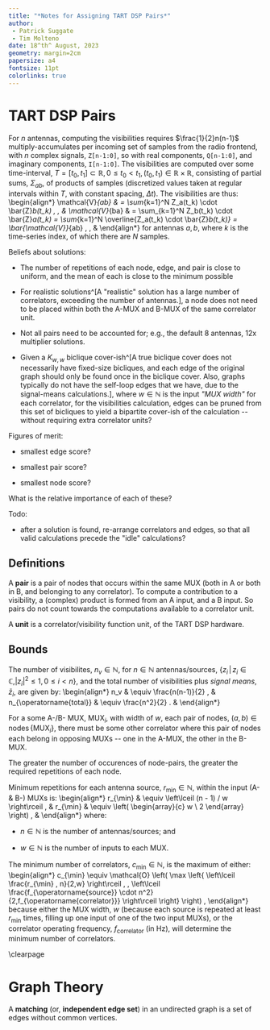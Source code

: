 ```yaml
---
title: "*Notes for Assigning TART DSP Pairs*"
author:
 - Patrick Suggate
 - Tim Molteno
date: 18^th^ August, 2023
geometry: margin=2cm
papersize: a4
fontsize: 11pt
colorlinks: true
---
```


# TART DSP Pairs

For $n$ antennas, computing the visibilities requires $\frac{1}{2}n(n-1)$ multiply-accumulates per incoming set of samples from the radio frontend, with $n$ complex signals, `Z[n-1:0]`, so with real components, `Q[n-1:0]`, and imaginary components, `I[n-1:0]`. The visibilities are computed over some time-interval, $T = [t_0, t_1] \subset \mathbb{R}, 0 \le t_0 < t_1, (t_0, t_1) \in \mathbb{R} \times \mathbb{R}$, consisting of partial sums, $\Sigma_{ab}$, of products of samples (discretized values taken at regular intervals within $T$, with constant spacing, $\Delta t$). The visibilities are thus:
\begin{align*}
  \mathcal{V}_{ab} & = \sum_{k=1}^N Z_a(t_k) \cdot \bar{Z}_b(t_k) \, , &
  \mathcal{V}_{ba} & = \sum_{k=1}^N Z_b(t_k) \cdot \bar{Z}_a(t_k) =
  \sum_{k=1}^N \overline{Z_a(t_k) \cdot \bar{Z}_b(t_k)} =
  \bar{\mathcal{V}}_{ab} \, , &
\end{align*}
for antennas $a, b$, where $k$ is the time-series index, of which there are $N$ samples.

Beliefs about solutions:

+ The number of repetitions of each node, edge, and pair is close to uniform, and the mean of each is close to the minimum possible

+ For realistic solutions^[A "realistic" solution has a large number of correlators, exceeding the number of antennas.], a node does not need to be placed within both the A-MUX and B-MUX of the same correlator unit.

+ Not all pairs need to be accounted for; e.g., the default 8 antennas, 12x multiplier solutions.

+ Given a $K_{w,w}$ biclique cover-ish^[A true biclique cover does not necessarily have fixed-size bicliques, and each edge of the original graph should only be found once in the biclique cover. Also, graphs typically do not have the self-loop edges that we have, due to the signal-means calculations.], where $w \in \mathbb{N}$ is the input *"MUX width"* for each correlator, for the visibilities calculation, edges can be pruned from this set of bicliques to yield a bipartite cover-ish of the calculation -- without requiring extra correlator units?

Figures of merit:

+ smallest edge score?

+ smallest pair score?

+ smallest node score?

What is the relative importance of each of these?

Todo:

+ after a solution is found, re-arrange correlators and edges, so that all valid calculations precede the "idle" calculations?

## Definitions

A **pair** is a pair of nodes that occurs within the same MUX (both in A or both in B, and belonging to any correlator). To compute a contribution to a visibility, a (complex) product is formed from an A input, and a B input. So pairs do not count towards the computations available to a correlator unit.

A **unit** is a correlator/visibility function unit, of the TART DSP hardware.

## Bounds

The number of visibilites, $n_v \in \mathbb{N}$, for $n \in \mathbb{N}$ antennas/sources, $\{ z_i \,|\, z_i \in \mathbb{C}, |z_i|^2 \le 1, \, 0 \le i < n \}$, and the total number of visibilities plus *signal means*, $\bar{z}_i$, are given by:
\begin{align*}
  n_v & \equiv \frac{n(n-1)}{2} , &
  n_{\operatorname{total}} & \equiv \frac{n^2}{2} . &
\end{align*}

For a some A-/B- MUX, $\operatorname{MUX}_i$, with width of $w$, each pair of nodes, $(a, b) \in \operatorname{nodes}\{ \operatorname{MUX}_i \}$, there must be some other correlator where this pair of nodes each belong in opposing MUXs -- one in the A-MUX, the other in the B-MUX.

The greater the number of occurences of node-pairs, the greater the required repetitions of each node.

Minimum repetitions for each antenna source, $r_{\min} \in \mathbb{N}$, within the input (A- & B-) MUXs is:
\begin{align*}
  r_{\min} & \equiv \left\lceil (n - 1) / w \right\rceil , &
  r_{\min} & \equiv \left( \begin{array}{c} w \\ 2 \end{array} \right) , &
\end{align*}
where:

+ $n \in \mathbb{N}$ is the number of antennas/sources; and

+ $w \in \mathbb{N}$ is the number of inputs to each MUX.

The minimum number of correlators, $c_{\min} \in \mathbb{N}$, is the maximum of either:
\begin{align*}
  c_{\min} \equiv \mathcal{O} \left( \max \left\{
    \left\lceil \frac{r_{\min} \, n}{2\,w} \right\rceil \, ,
    \left\lceil
      \frac{f_{\operatorname{source}} \cdot n^2}{2\,f_{\operatorname{correlator}}}
    \right\rceil
    \right\} \right) ,
\end{align*}
because either the MUX width, $w$ (because each source is repeated at least $r_{\min}$ times, filling up one input of one of the two input MUXs), or the correlator operating frequency, $f_{\operatorname{correlator}}$ (in Hz), will determine the minimum number of correlators.

\clearpage

# Graph Theory

A **matching** (or, **independent edge set**) in an undirected graph is a set of edges without common vertices.
